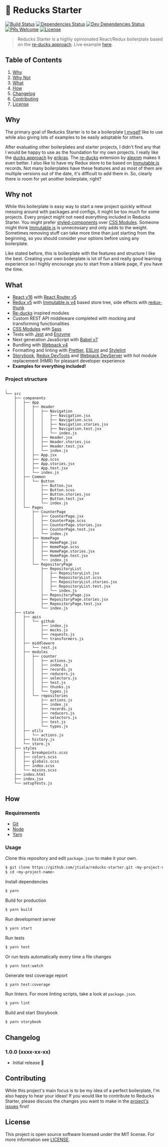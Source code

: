 # 🦆 Reducks Starter

[![Build Status][build-status-badge]][build-status]
[![Dependencies Status][dependencies-status-badge]][dependencies-status]
[![Dev Dependencies Status][devdependencies-status-badge]][devdependencies-status]
[![PRs Welcome][prs-badge]][contributing]
[![License][license-badge]](license)

> Reducks Starter is a highly opinionated React/Redux boilerplate based on the [re-ducks approach][re-ducks]. Live example [here][example].

## Table of Contents

1. [Why](#why)
2. [Why Not](#why-not)
3. [What](#what)
4. [How](#how)
5. [Changelog](#changelog)
6. [Contributing](#contributing)
7. [License](#license)

## Why

The primary goal of Reducks Starter is to be a boilerplate [I myself][jtiala] like to use while also giving lots of examples to be easily adoptable for others.

After evaluating other boilerplates and starter projects, I didn't find any that I would be happy to use as the foundation for my own projects. I really like the [ducks approach][ducks] by [erikras][erikras]. The [re-ducks][re-ducks] extension by [alexnm][alexnm] makes it even better. I also like to have my Redux store to be based on [Immutable.js][immutable] records. Not many boilerplates have these features and as most of them are multiple versions out of the date, it's difficult to add them in. So, clearly there is room for yet another boilerplate, right?

## Why not

While this boilerplate is easy way to start a new project quickly without messing around with packages and configs, it might be too much for some projects. Every project might not need everything included in Reducks Starter. You might prefer [styled-components][styled-components] over [CSS Modules][css-modules]. Someone might think [Immutable.js][immutable] is unnecessary and only adds to the weight. Sometimes removing stuff can take more time than just starting from the beginning, so you should consider your options before using any boilerplate.

Like stated before, this is boilerplate with the features and structure I like the best. Creating your own boilerplate is lot of fun and really good learning experience so I highly encourage you to start from a blank page, if you have the time.

## What

- [React v16][react] with [React Router v5][react-router]
- [Redux v5][redux] with [Immutable.js v4][immutable] based store tree, side effects with [redux-thunk][redux-thunk]
- [Re-ducks][re-ducks] inspired modules
- Custom REST API middleware completed with mocking and transforming functionalities
- [CSS Modules][css-modules] with [Sass][sass]
- Tests with [Jest][jest] and [Enzyme][enzyme]
- Next generation JavaScript with [Babel v7][babel]
- Bundling with [Webpack v4][webpack]
- Formatting and linting with [Prettier][prettier], [ESLint][eslint] and [Stylelint][stylelint]
- [Storybook][storybook], [Redux DevTools][redux-dev-tools] and [Webpack DevServer][webpack-dev-server] with hot module replacement (HMR) for pleasant developer experience
- **Examples for everything included!**

### Project structure

<!--
To generate this, use
tree --dirsfirst -I 'dist|public|node_modules|coverage|LICENSE|README.md|*config.js|package.json|yarn.lock|*.png|*.ico'
-->

```
.
└── src
    ├── components
    │   ├── App
    │   │   ├── Header
    │   │   │   ├── Navigation
    │   │   │   │   ├── Navigation.jsx
    │   │   │   │   ├── Navigation.scss
    │   │   │   │   ├── Navigation.stories.jsx
    │   │   │   │   ├── Navigation.test.jsx
    │   │   │   │   └── index.js
    │   │   │   ├── Header.jsx
    │   │   │   ├── Header.stories.jsx
    │   │   │   ├── Header.test.jsx
    │   │   │   └── index.js
    │   │   ├── App.jsx
    │   │   ├── App.scss
    │   │   ├── App.stories.jsx
    │   │   ├── App.test.jsx
    │   │   └── index.js
    │   ├── Common
    │   │   └── Button
    │   │       ├── Button.jsx
    │   │       ├── Button.scss
    │   │       ├── Button.stories.jsx
    │   │       ├── Button.test.jsx
    │   │       └── index.js
    │   └── Pages
    │       ├── CounterPage
    │       │   ├── CounterPage.jsx
    │       │   ├── CounterPage.scss
    │       │   ├── CounterPage.stories.jsx
    │       │   ├── CounterPage.test.jsx
    │       │   └── index.js
    │       ├── HomePage
    │       │   ├── HomePage.jsx
    │       │   ├── HomePage.scss
    │       │   ├── HomePage.stories.jsx
    │       │   ├── HomePage.test.jsx
    │       │   └── index.js
    │       └── RepositoryPage
    │           ├── RepositoryList
    │           │   ├── RepositoryList.jsx
    │           │   ├── RepositoryList.scss
    │           │   ├── RepositoryList.stories.jsx
    │           │   ├── RepositoryList.test.jsx
    │           │   └── index.js
    │           ├── RepositoryPage.jsx
    │           ├── RepositoryPage.stories.jsx
    │           ├── RepositoryPage.test.jsx
    │           └── index.js
    ├── state
    │   ├── apis
    │   │   └── github
    │   │       ├── index.js
    │   │       ├── mocks.js
    │   │       ├── requests.js
    │   │       └── transformers.js
    │   ├── middleware
    │   │   └── rest.js
    │   ├── modules
    │   │   ├── counter
    │   │   │   ├── actions.js
    │   │   │   ├── index.js
    │   │   │   ├── records.js
    │   │   │   ├── reducers.js
    │   │   │   ├── selectors.js
    │   │   │   ├── test.js
    │   │   │   ├── thunks.js
    │   │   │   └── types.js
    │   │   └── repositories
    │   │       ├── actions.js
    │   │       ├── index.js
    │   │       ├── records.js
    │   │       ├── reducers.js
    │   │       ├── selectors.js
    │   │       ├── test.js
    │   │       └── types.js
    │   ├── utils
    │   │   └── actions.js
    │   ├── history.js
    │   └── store.js
    ├── styles
    │   ├── breakpoints.scss
    │   ├── colors.scss
    │   ├── globals.scss
    │   ├── index.scss
    │   └── mixins.scss
    ├── index.html
    ├── index.jsx
    └── setupTests.js
```

## How

### Requirements

- [Git][git]
- [Node][node]
- [Yarn][yarn]

### Usage

Clone this repository and edit `package.json` to make it your own.

```bash
$ git clone https://github.com/jtiala/reducks-starter.git <my-project-name>
$ cd <my-project-name>
```

Install dependencies

```bash
$ yarn
```

Build for production

```bash
$ yarn build
```

Run development server

```bash
$ yarn start
```

Run tests

```bash
$ yarn test
```

Or run tests automatically every time a file changes

```bash
$ yarn test:watch
```

Generate test coverage report

```bash
$ yarn test:coverage
```

Run linters. For more linting scripts, take a look at `package.json`.

```bash
$ yarn lint
```

Build and start Storybook

```bash
$ yarn storybook
```

## Changelog

### 1.0.0 (xxxx-xx-xx)

- Initial release 🎉

## Contributing

While this project's main focus is to be my idea of a perfect boilerplate, I'm also happy to hear your ideas! If you would like to contribute to Reducks Starter, please discuss the changes you want to make in the [project's issues][issues] first!

## License

This project is open source software licensed under the MIT license. For more information see [LICENSE][license].

[build-status]: https://travis-ci.com/jtiala/reducks-starter
[build-status-badge]: https://travis-ci.com/jtiala/reducks-starter.svg?branch=master
[dependencies-status]: https://david-dm.org/jtiala/reducks-starter
[dependencies-status-badge]: https://img.shields.io/david/jtiala/reducks-starter.svg
[devdependencies-status]: https://david-dm.org/jtiala/reducks-starter?type=dev
[devdependencies-status-badge]: https://img.shields.io/david/dev/jtiala/reducks-starter.svg
[contributing]: #contributing
[prs-badge]: https://img.shields.io/badge/prs-welcome-blue.svg
[license]: https://github.com/jtiala/reducks-starter/blob/master/LICENSE
[license-badge]: https://img.shields.io/badge/license-MIT-blue.svg
[example]: https://jtiala.github.io/reducks-starter/
[ducks]: https://github.com/erikras/ducks-modular-redux
[erikras]: https://github.com/erikras
[re-ducks]: https://github.com/alexnm/re-ducks
[alexnm]: https://github.com/alexnm
[jtiala]: https://github.com/jtiala
[react]: https://reactjs.org/
[redux]: https://redux.js.org/
[immutable]: https://facebook.github.io/immutable-js/
[redux-thunk]: https://github.com/reduxjs/redux-thunk
[react-router]: https://github.com/ReactTraining/react-router
[css-modules]: https://github.com/css-modules/css-modules
[sass]: https://sass-lang.com/
[jest]: https://jestjs.io/
[enzyme]: https://github.com/airbnb/enzyme
[babel]: https://babeljs.io/
[webpack]: https://webpack.js.org/
[prettier]: https://prettier.io/
[eslint]: https://eslint.org/
[stylelint]: https://stylelint.io/
[storybook]: https://storybook.js.org/
[redux-dev-tools]: http://extension.remotedev.io/
[webpack-dev-server]: https://webpack.js.org/configuration/dev-server/
[styled-components]: https://www.styled-components.com/
[git]: https://git-scm.com/
[node]: https://nodejs.org/
[yarn]: https://yarnpkg.com/
[issues]: https://github.com/jtiala/reducks-starter/issues
